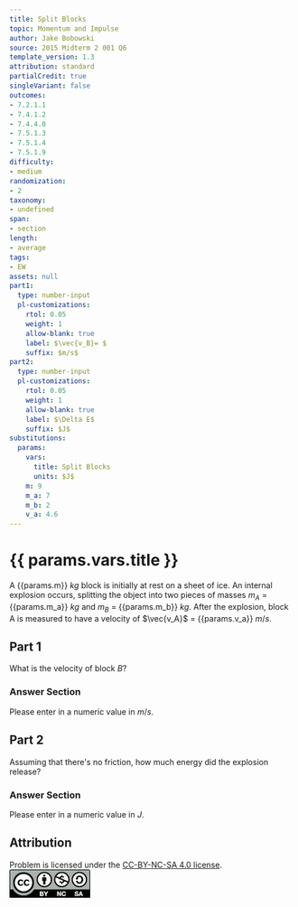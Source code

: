 ```yaml
---
title: Split Blocks
topic: Momentum and Impulse
author: Jake Bobowski
source: 2015 Midterm 2 001 Q6
template_version: 1.3
attribution: standard
partialCredit: true
singleVariant: false
outcomes:
- 7.2.1.1
- 7.4.1.2
- 7.4.4.0
- 7.5.1.3
- 7.5.1.4
- 7.5.1.9
difficulty:
- medium
randomization:
- 2
taxonomy:
- undefined
span:
- section
length:
- average
tags:
- EW
assets: null
part1:
  type: number-input
  pl-customizations:
    rtol: 0.05
    weight: 1
    allow-blank: true
    label: $\vec{v_B}= $
    suffix: $m/s$
part2:
  type: number-input
  pl-customizations:
    rtol: 0.05
    weight: 1
    allow-blank: true
    label: $\Delta E$
    suffix: $J$
substitutions:
  params:
    vars:
      title: Split Blocks
      units: $J$
    m: 9
    m_a: 7
    m_b: 2
    v_a: 4.6
---
```

# {{ params.vars.title }}
A {{params.m}} $kg$ block is initially at rest on a sheet of ice.
An internal explosion occurs, splitting the object into two pieces of masses $m_A$ = {{params.m_a}} $kg$ and $m_B$ = {{params.m_b}} $kg$.
After the explosion, block A is measured to have a velocity of $\vec{v_A}$ = {{params.v_a}} $m/s$.

## Part 1

What is the velocity of block $B$?

### Answer Section

Please enter in a numeric value in $m/s$.

## Part 2

Assuming that there's no friction, how much energy did the explosion release?

### Answer Section

Please enter in a numeric value in $J$.

## Attribution

Problem is licensed under the [CC-BY-NC-SA 4.0 license](https://creativecommons.org/licenses/by-nc-sa/4.0/).<br> ![The Creative Commons 4.0 license requiring attribution-BY, non-commercial-NC, and share-alike-SA license.](https://raw.githubusercontent.com/firasm/bits/master/by-nc-sa.png)